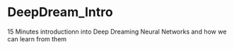 # DeepDream_Intro
15 Minutes introductionn into Deep Dreaming Neural Networks and how we can learn from them
